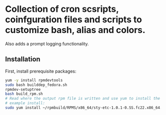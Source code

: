 # Collection of cron scsripts, coinfguration files and scripts to customize bash, alias and colors.
Also adds a prompt logging functionality.

## Installation

First, install prerequisite packages:


```sh
yum -y install rpmdevtools
sudo bash builddep_fedora.sh
rpmdev-setuptree
bash build_rpm.sh
# Read where the output rpm file is written and use yum to install the package for your arch.
# example install:
sudo yum install ~/rpmbuild/RPMS/x86_64/sty-etc-1.0.1-0.SS.fc22.x86_64.rpm
```
